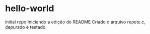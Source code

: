 # hello-world
initial repo
Iniciando a edição do README
Criado o arquivo repete.c, depurado e testado.
